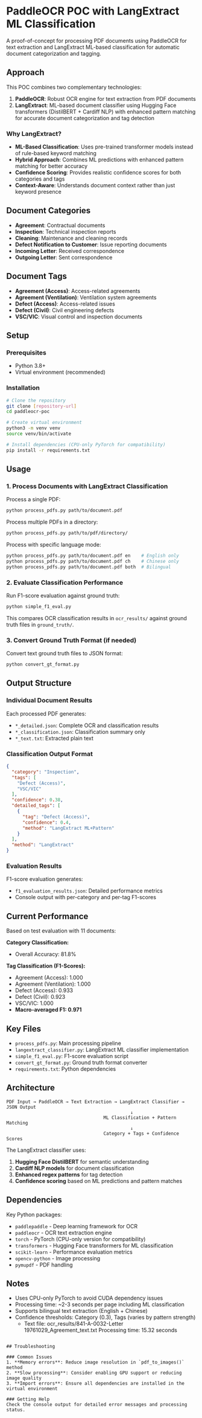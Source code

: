 # PaddleOCR POC with LangExtract ML Classification

A proof-of-concept for processing PDF documents using PaddleOCR for text extraction and LangExtract ML-based classification for automatic document categorization and tagging.

## Approach

This POC combines two complementary technologies:

1. **PaddleOCR**: Robust OCR engine for text extraction from PDF documents
2. **LangExtract**: ML-based document classifier using Hugging Face transformers (DistilBERT + Cardiff NLP) with enhanced pattern matching for accurate document categorization and tag detection

### Why LangExtract?

- **ML-Based Classification**: Uses pre-trained transformer models instead of rule-based keyword matching
- **Hybrid Approach**: Combines ML predictions with enhanced pattern matching for better accuracy
- **Confidence Scoring**: Provides realistic confidence scores for both categories and tags
- **Context-Aware**: Understands document context rather than just keyword presence

## Document Categories

- **Agreement**: Contractual documents
- **Inspection**: Technical inspection reports  
- **Cleaning**: Maintenance and cleaning records
- **Defect Notification to Customer**: Issue reporting documents
- **Incoming Letter**: Received correspondence
- **Outgoing Letter**: Sent correspondence

## Document Tags

- **Agreement (Access)**: Access-related agreements
- **Agreement (Ventilation)**: Ventilation system agreements
- **Defect (Access)**: Access-related issues
- **Defect (Civil)**: Civil engineering defects
- **VSC/VIC**: Visual control and inspection documents

## Setup

### Prerequisites
- Python 3.8+
- Virtual environment (recommended)

### Installation

```bash
# Clone the repository
git clone [repository-url]
cd paddleocr-poc

# Create virtual environment
python3 -m venv venv
source venv/bin/activate

# Install dependencies (CPU-only PyTorch for compatibility)
pip install -r requirements.txt
```

## Usage

### 1. Process Documents with LangExtract Classification

Process a single PDF:
```bash
python process_pdfs.py path/to/document.pdf
```

Process multiple PDFs in a directory:
```bash
python process_pdfs.py path/to/pdf/directory/
```

Process with specific language mode:
```bash
python process_pdfs.py path/to/document.pdf en    # English only
python process_pdfs.py path/to/document.pdf ch    # Chinese only  
python process_pdfs.py path/to/document.pdf both  # Bilingual
```

### 2. Evaluate Classification Performance

Run F1-score evaluation against ground truth:
```bash
python simple_f1_eval.py
```

This compares OCR classification results in `ocr_results/` against ground truth files in `ground_truth/`.

### 3. Convert Ground Truth Format (if needed)

Convert text ground truth files to JSON format:
```bash
python convert_gt_format.py
```

## Output Structure

### Individual Document Results
Each processed PDF generates:
- `*_detailed.json`: Complete OCR and classification results
- `*_classification.json`: Classification summary only
- `*_text.txt`: Extracted plain text

### Classification Output Format
```json
{
  "category": "Inspection",
  "tags": [
    "Defect (Access)",
    "VSC/VIC"
  ],
  "confidence": 0.38,
  "detailed_tags": [
    {
      "tag": "Defect (Access)",
      "confidence": 0.4,
      "method": "LangExtract ML+Pattern"
    }
  ],
  "method": "LangExtract"
}
```

### Evaluation Results
F1-score evaluation generates:
- `f1_evaluation_results.json`: Detailed performance metrics
- Console output with per-category and per-tag F1-scores

## Current Performance

Based on test evaluation with 11 documents:

**Category Classification:**
- Overall Accuracy: 81.8%

**Tag Classification (F1-Scores):**
- Agreement (Access): 1.000
- Agreement (Ventilation): 1.000  
- Defect (Access): 0.933
- Defect (Civil): 0.923
- VSC/VIC: 1.000
- **Macro-averaged F1: 0.971**

## Key Files

- `process_pdfs.py`: Main processing pipeline
- `langextract_classifier.py`: LangExtract ML classifier implementation
- `simple_f1_eval.py`: F1-score evaluation script
- `convert_gt_format.py`: Ground truth format converter
- `requirements.txt`: Python dependencies

## Architecture

```
PDF Input → PaddleOCR → Text Extraction → LangExtract Classifier → JSON Output
                                              ↓
                                    ML Classification + Pattern Matching
                                              ↓
                                    Category + Tags + Confidence Scores
```

The LangExtract classifier uses:
1. **Hugging Face DistilBERT** for semantic understanding
2. **Cardiff NLP models** for document classification
3. **Enhanced regex patterns** for tag detection
4. **Confidence scoring** based on ML predictions and pattern matches

## Dependencies

Key Python packages:
- `paddlepaddle` - Deep learning framework for OCR
- `paddleocr` - OCR text extraction engine
- `torch` - PyTorch (CPU-only version for compatibility)
- `transformers` - Hugging Face transformers for ML classification
- `scikit-learn` - Performance evaluation metrics
- `opencv-python` - Image processing
- `pymupdf` - PDF handling

## Notes

- Uses CPU-only PyTorch to avoid CUDA dependency issues
- Processing time: ~2-3 seconds per page including ML classification
- Supports bilingual text extraction (English + Chinese)
- Confidence thresholds: Category (0.3), Tags (varies by pattern strength)
  - Text file: ocr_results/841-A-0032-Letter 19761029_Agreement_text.txt
Processing time: 15.32 seconds
```

## Troubleshooting

### Common Issues
1. **Memory errors**: Reduce image resolution in `pdf_to_images()` method
2. **Slow processing**: Consider enabling GPU support or reducing image quality
3. **Import errors**: Ensure all dependencies are installed in the virtual environment

### Getting Help
Check the console output for detailed error messages and processing status.
